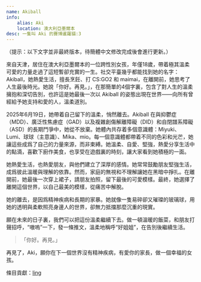 ```yaml
---
name: Akiball
info:
    alias: Aki
    location: 澳大利亞墨爾本
desc: 一隻叫 Aki 的賽博暹羅貓:3
---
```


（提示：以下文字並非最終版本，待簡體中文修改完成後會進行更新。）

來自天津，居住在澳大利亞墨爾本的一位跨性別女孩，年僅18歲，帶着極其溫柔可愛的力量走過了這短暫卻充實的一生。社交平臺幾乎都能找到她的名字：Akiball，她熱愛生活，擅長烹飪、打 CS:GO2 和 maimai，在離開前，她思考了人生最後時光。她說「你好。再見。」，在那簡單的4個字裏，包含了對人生的溫柔擁抱和深切告別，也許這是她最後一次以 Akiball 的姿態出現在世界——向所有曾經給予她支持和愛的人，溫柔道別。

2025年6月19日，她帶着自己留下的溫柔，悄然離去。Akiball 在與抑鬱症（MDD）、廣泛性焦慮症（GAD）以及複雜創傷解離障礙（DID）和自閉譜系障礙（ASD）的長期鬥爭中，她從不放棄。她體內共存着多個意識體：Miyuki、Lumi、球球（主意識）、Mika、mio。每一個意識體都帶着不同的色彩和光芒，她讓這些成爲了自己的力量來源，而非束縛。她溫柔、自愛、堅強，熱愛分享生活中的點滴，喜歡下廚作美食，也享受在遊戲裏的時刻，讓大家看到她積極的一面。

她熱愛生活，也熱愛朋友，與他們建立了深厚的感情。她常常鼓勵朋友堅強生活，成爲彼此溫暖與理解的依靠。然而，家庭的無視和不理解讓她在黑暗中掙扎。在離開前，她最後一次穿上裙子，請朋友拍照，留下最後的可愛模樣。最終，她選擇了離開這個世界，以自己最美的模樣，從痛苦中解脫。

她的離去，是因爲精神疾病和長期的家暴。她就像一隻易碎卻又璀璨的玻璃球，用她的透明與柔軟照亮身邊人的世界，卻無力抵擋那麼沉重的現實。

願在未來的日子裏，我們可以把這份溫柔繼續下去。做一頓溫暖的飯菜，和朋友打聲招呼，“嗷嗚”一下，發一條推文，溫柔地稱呼“好姐姐”，在告別後繼續生活。

> 「你好。再見。」

再見了，Aki，願你在下一個世界沒有精神疾病，有愛你的家長，做一個幸福的女孩。

條目貢獻：[ling](https://twitter.com/ling1639040)
